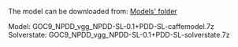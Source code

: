 The model can be downloaded from: [Models' folder](https://drive.google.com/open?id=1Amp9jJSu32tZ_DHe_ljziGzC-fE42Pfg)

Model: GOC9_NPDD_vgg_NPDD-SL-0.1+PDD-SL-caffemodel.7z<br>
Solverstate: GOC9_NPDD_vgg_NPDD-SL-0.1+PDD-SL-solverstate.7z
